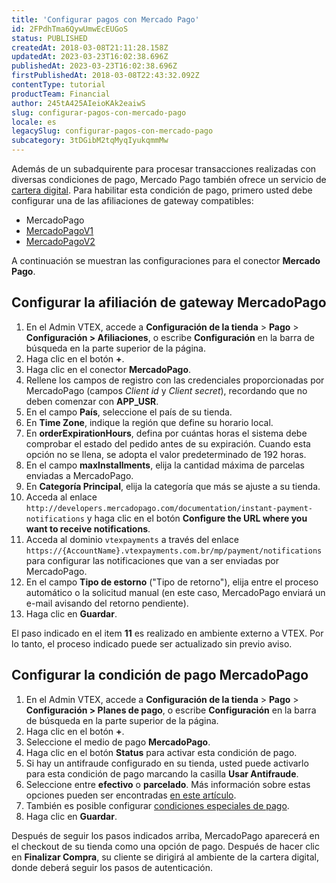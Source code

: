 ```yaml
---
title: 'Configurar pagos con Mercado Pago'
id: 2FPdhTma6QywUmwEcEUGoS
status: PUBLISHED
createdAt: 2018-03-08T21:11:28.158Z
updatedAt: 2023-03-23T16:02:38.696Z
publishedAt: 2023-03-23T16:02:38.696Z
firstPublishedAt: 2018-03-08T22:43:32.092Z
contentType: tutorial
productTeam: Financial
author: 245tA425AIeioKAk2eaiwS
slug: configurar-pagos-con-mercado-pago
locale: es
legacySlug: configurar-pagos-con-mercado-pago
subcategory: 3tDGibM2tqMyqIyukqmmMw
---
```


Además de un subadquirente para procesar transacciones realizadas con diversas condiciones de pago, Mercado Pago también ofrece un servicio de [cartera digital](/es/faq/que-es-una-cartera-digital). Para habilitar esta condición de pago, primero usted debe configurar una de las afiliaciones de gateway compatibles:

- MercadoPago
- [MercadoPagoV1](https://help.vtex.com/es/tutorial/configurar-o-subadquirente-mercadopagov1#)
- [MercadoPagoV2](https://help.vtex.com/es/tutorial/configurar-o-subadquirente-mercadopagov2#)

A continuación se muestran las configuraciones para el conector __Mercado Pago__.

## Configurar la afiliación de gateway MercadoPago
1. En el Admin VTEX, accede a **Configuración de la tienda** > **Pago** > **Configuración > Afiliaciones**, o escribe **Configuración** en la barra de búsqueda en la parte superior de la página.
2. Haga clic en el botón __+__.
3. Haga clic en el conector __MercadoPago__.
4. Rellene los campos de registro con las credenciales proporcionadas por MercadoPago (campos _Client id_ y _Client secret_), recordando que no deben comenzar con __APP\_USR__.
5. En el campo __País__, seleccione el país de su tienda.
6. En __Time Zone__, indique la región que define su horario local.
7. En __orderExpirationHours__, defina por cuántas horas el sistema debe comprobar el estado del pedido antes de su expiración. Cuando esta opción no se llena, se adopta el valor predeterminado de 192 horas.
8. En el campo __maxInstallments__, elija la cantidad máxima de parcelas enviadas a MercadoPago.
9. En __Categoría Principal__, elija la categoría que más se ajuste a su tienda.
10. Acceda al enlace `http://developers.mercadopago.com/documentation/instant-payment-notifications` y haga clic en el botón __Configure the URL where you want to receive notifications__.
11. Acceda al dominio `vtexpayments` a través del enlace `https://{AccountName}.vtexpayments.com.br/mp/payment/notifications` para configurar las notificaciones que van a ser enviadas por MercadoPago.
12. En el campo __Tipo de estorno__ ("Tipo de retorno"), elija entre el proceso automático o la solicitud manual (en este caso, MercadoPago enviará un e-mail avisando del retorno pendiente).
13. Haga clic en __Guardar__.

<div class="alert alert-warning">
El paso indicado en el item <strong>11</strong> es realizado en ambiente externo a VTEX. Por lo tanto, el proceso indicado puede ser actualizado sin previo aviso.
</div>

## Configurar la condición de pago MercadoPago
1. En el Admin VTEX, accede a **Configuración de la tienda** > **Pago** > **Configuración > Planes de pago**, o escribe **Configuración** en la barra de búsqueda en la parte superior de la página.
2. Haga clic en el botón __+__.
3. Seleccione el medio de pago __MercadoPago__.
4. Haga clic en el botón __Status__ para activar esta condición de pago.
5. Si hay un antifraude configurado en su tienda, usted puede activarlo para esta condición de pago marcando la casilla __Usar Antifraude__.
6. Seleccione entre __efectivo__ o __parcelado__. Más información sobre estas opciones pueden ser encontradas [en este artículo](/es/tutorial/condiciones-de-pago).
7. También es posible configurar [condiciones especiales de pago](/es/tutorial/condiciones-especiales).
8. Haga clic en __Guardar__.

Después de seguir los pasos indicados arriba, MercadoPago aparecerá en el checkout de su tienda como una opción de pago. Después de hacer clic en __Finalizar Compra__, su cliente se dirigirá al ambiente de la cartera digital, donde deberá seguir los pasos de autenticación.
